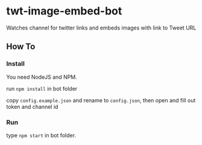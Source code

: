 # twt-image-embed-bot
Watches channel for twitter links and embeds images with link to Tweet URL


## How To

### Install

You need NodeJS and NPM.

run `npm install` in bot folder

copy `config.example.json` and rename to `config.json`, then open and fill out token and channel id

### Run

type `npm start` in bot folder.